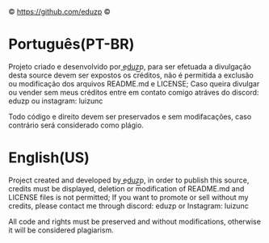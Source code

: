 ©️ https://github.com/eduzp ©️

# Português(PT-BR)
Projeto criado e desenvolvido por e͟d͟u͟z͟p͟, para ser efetuada a divulgação desta source devem ser expostos os créditos, não é permitida a exclusão ou modificação dos arquivos README.md e LICENSE; Caso queira divulgar ou vender sem meus créditos entre em contato comigo atráves do discord: eduzp  ou instagram: luizunc

Todo código e direito devem ser preservados e sem modifacações, caso contrário será considerado como plágio.


# English(US)
Project created and developed by e͟d͟u͟z͟p͟, in order to publish this source, credits must be displayed, deletion or modification of README.md and LICENSE files is not permitted; If you want to promote or sell without my credits, please contact me through discord: eduzp or Instagram: luizunc

All code and rights must be preserved and without modifications, otherwise it will be considered plagiarism.
